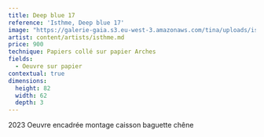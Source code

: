 ```yaml
---
title: Deep blue 17
reference: 'Isthme, Deep blue 17'
image: "https://galerie-gaia.s3.eu-west-3.amazonaws.com/tina/uploads/isthme/galerie-gaia-isthme-deep blue 17 encadreÌ\x81.JPG"
artist: content/artists/isthme.md
price: 900
technique: Papiers collé sur papier Arches
fields:
  - Oeuvre sur papier
contextual: true
dimensions:
  height: 82
  width: 62
  depth: 3
---
```


2023 Oeuvre encadrée montage caisson baguette chêne
